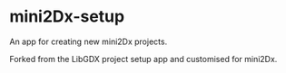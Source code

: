 # mini2Dx-setup
An app for creating new mini2Dx projects.

Forked from the LibGDX project setup app and customised for mini2Dx.
